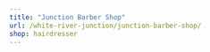 ```yaml
---
title: "Junction Barber Shop"
url: /white-river-junction/junction-barber-shop/
shop: hairdresser
---
```

